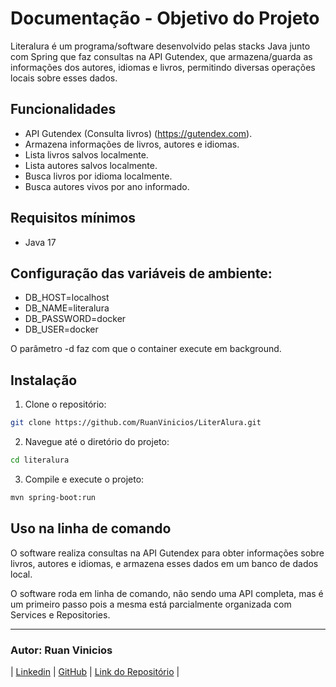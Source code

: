 # Documentação - Objetivo do Projeto

Literalura é um programa/software desenvolvido pelas stacks Java junto com Spring que faz consultas na API Gutendex, que armazena/guarda as informações dos autores, idiomas e livros, permitindo diversas operações locais sobre esses dados.

## Funcionalidades

- API Gutendex (Consulta livros) (https://gutendex.com).
- Armazena informações de livros, autores e idiomas.
- Lista livros salvos localmente.
- Lista autores salvos localmente.
- Busca livros por idioma localmente.
- Busca autores vivos por ano informado.

## Requisitos mínimos

- Java 17

## Configuração das variáveis de ambiente:

- DB_HOST=localhost
- DB_NAME=literalura
- DB_PASSWORD=docker
- DB_USER=docker


O parâmetro -d faz com que o container execute em background.

## Instalação

1. Clone o repositório:

```bash
git clone https://github.com/RuanVinicios/LiterAlura.git
```

2. Navegue até o diretório do projeto:

```bash
cd literalura
```
3. Compile e execute o projeto:

```bash
mvn spring-boot:run
```

## Uso na linha de comando

O software realiza consultas na API Gutendex para obter informações sobre livros, autores e idiomas, e armazena esses dados em um banco de dados local. 

O software roda em linha de comando, não sendo uma API completa, mas é um primeiro passo pois a mesma está parcialmente organizada com Services e Repositories.

---

### Autor: Ruan Vinicios

| [Linkedin](https://www.linkedin.com/in/rvruan-vinicios/) | [GitHub](https://github.com/RuanVinicios) | [Link do Repositório](https://github.com/RuanVinicios/LiterAlura.git) |
